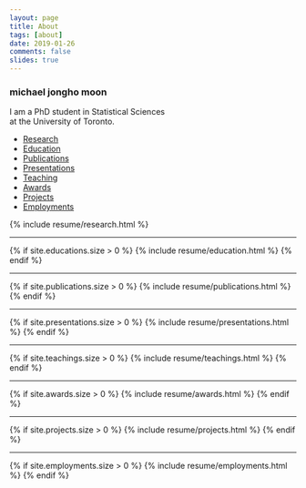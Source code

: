 ```yaml
---
layout: page
title: About
tags: [about]
date: 2019-01-26
comments: false
slides: true
---
```


<div class="row">
    <h3>michael jongho moon</h3>
    <p>
        I am a PhD student in Statistical Sciences <br />
        at the University of Toronto.
    </p>
</div>

<div class="resume dl-menuwrapper" role="navigation">
  <ul class>
    <li><a href="#research">Research</a></li>
    <!-- <li><a href="#skills">Skills</a></li> -->
    <li><a href="#education">Education</a></li>
    <li><a href="#publications">Publications</a></li>
    <li><a href="#presentations">Presentations</a></li>
    <li><a href="#teaching">Teaching</a></li>
    <li><a href="#awards">Awards</a></li>
    <li><a href="#projects">Projects</a></li>
    <li><a href="#employment">Employments</a></li>
  </ul>
</div>


<!-- research -->
{% include resume/research.html %}

---

<!-- skills -->
<!-- {% if site.skills.size > 0  %}
{% include resume/skills.html %}
{% endif %}

--- -->

<!-- education -->
{% if site.educations.size > 0  %}
{% include resume/education.html %}
{% endif %}

---

<!-- publications -->
{% if site.publications.size > 0 %}
{% include resume/publications.html %}
{% endif %}

---

<!-- presentations -->
{% if site.presentations.size > 0 %}
{% include resume/presentations.html %}
{% endif %}

---

<!-- teaching experience -->
{% if site.teachings.size > 0  %}
{% include resume/teachings.html %}
{% endif %}

---

<!-- awards and honours-->
{% if site.awards.size > 0  %}
{% include resume/awards.html %}
{% endif %}

---

<!-- projects -->
{% if site.projects.size > 0 %}
{% include resume/projects.html %}
{% endif %}

---

<!-- working experience -->
{% if site.employments.size > 0  %}
{% include resume/employments.html %}
{% endif %}
